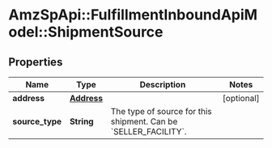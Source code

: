 # AmzSpApi::FulfillmentInboundApiModel::ShipmentSource

## Properties
Name | Type | Description | Notes
------------ | ------------- | ------------- | -------------
**address** | [**Address**](Address.md) |  | [optional] 
**source_type** | **String** | The type of source for this shipment. Can be &#x60;SELLER_FACILITY&#x60;. | 

